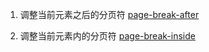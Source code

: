 1. 调整当前元素之后的分页符
[page-break-after](https://developer.mozilla.org/zh-CN/docs/Web/CSS/page-break-after)

2. 调整当前元素内的分页符
[page-break-inside](https://developer.mozilla.org/en-US/docs/Web/CSS/page-break-inside)